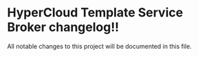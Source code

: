 # HyperCloud Template Service Broker changelog!!
All notable changes to this project will be documented in this file.

